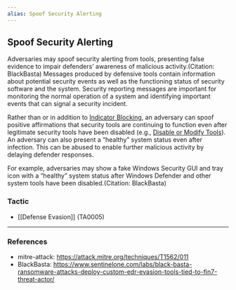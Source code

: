 ```yaml
---
alias: Spoof Security Alerting
---
```


## Spoof Security Alerting

Adversaries may spoof security alerting from tools, presenting false evidence to impair defenders’ awareness of malicious activity.(Citation: BlackBasta) Messages produced by defensive tools contain information about potential security events as well as the functioning status of security software and the system. Security reporting messages are important for monitoring the normal operation of a system and identifying important events that can signal a security incident.

Rather than or in addition to [Indicator Blocking](https://attack.mitre.org/techniques/T1562/006), an adversary can spoof positive affirmations that security tools are continuing to function even after legitimate security tools have been disabled (e.g., [Disable or Modify Tools](https://attack.mitre.org/techniques/T1562/001)). An adversary can also present a “healthy” system status even after infection. This can be abused to enable further malicious activity by delaying defender responses.

For example, adversaries may show a fake Windows Security GUI and tray icon with a “healthy” system status after Windows Defender and other system tools have been disabled.(Citation: BlackBasta)


### Tactic

- [[Defense Evasion]] (TA0005)


---
### References

- mitre-attack: https://attack.mitre.org/techniques/T1562/011
- BlackBasta: https://www.sentinelone.com/labs/black-basta-ransomware-attacks-deploy-custom-edr-evasion-tools-tied-to-fin7-threat-actor/
